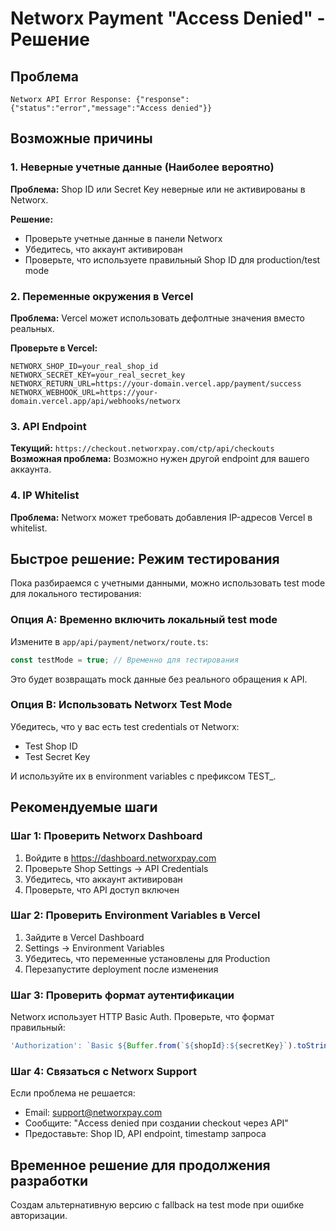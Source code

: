 # Networx Payment "Access Denied" - Решение

## Проблема

```
Networx API Error Response: {"response":{"status":"error","message":"Access denied"}}
```

## Возможные причины

### 1. Неверные учетные данные (Наиболее вероятно)
**Проблема:** Shop ID или Secret Key неверные или не активированы в Networx.

**Решение:**
- Проверьте учетные данные в панели Networx
- Убедитесь, что аккаунт активирован
- Проверьте, что используете правильный Shop ID для production/test mode

### 2. Переменные окружения в Vercel
**Проблема:** Vercel может использовать дефолтные значения вместо реальных.

**Проверьте в Vercel:**
```
NETWORX_SHOP_ID=your_real_shop_id
NETWORX_SECRET_KEY=your_real_secret_key
NETWORX_RETURN_URL=https://your-domain.vercel.app/payment/success
NETWORX_WEBHOOK_URL=https://your-domain.vercel.app/api/webhooks/networx
```

### 3. API Endpoint
**Текущий:** `https://checkout.networxpay.com/ctp/api/checkouts`
**Возможная проблема:** Возможно нужен другой endpoint для вашего аккаунта.

### 4. IP Whitelist
**Проблема:** Networx может требовать добавления IP-адресов Vercel в whitelist.

## Быстрое решение: Режим тестирования

Пока разбираемся с учетными данными, можно использовать test mode для локального тестирования:

### Опция A: Временно включить локальный test mode

Измените в `app/api/payment/networx/route.ts`:

```typescript
const testMode = true; // Временно для тестирования
```

Это будет возвращать mock данные без реального обращения к API.

### Опция B: Использовать Networx Test Mode

Убедитесь, что у вас есть test credentials от Networx:
- Test Shop ID
- Test Secret Key

И используйте их в environment variables с префиксом TEST_.

## Рекомендуемые шаги

### Шаг 1: Проверить Networx Dashboard
1. Войдите в https://dashboard.networxpay.com
2. Проверьте Shop Settings → API Credentials
3. Убедитесь, что аккаунт активирован
4. Проверьте, что API доступ включен

### Шаг 2: Проверить Environment Variables в Vercel
1. Зайдите в Vercel Dashboard
2. Settings → Environment Variables
3. Убедитесь, что переменные установлены для Production
4. Перезапустите deployment после изменения

### Шаг 3: Проверить формат аутентификации
Networx использует HTTP Basic Auth. Проверьте, что формат правильный:

```typescript
'Authorization': `Basic ${Buffer.from(`${shopId}:${secretKey}`).toString('base64')}`
```

### Шаг 4: Связаться с Networx Support
Если проблема не решается:
- Email: support@networxpay.com
- Сообщите: "Access denied при создании checkout через API"
- Предоставьте: Shop ID, API endpoint, timestamp запроса

## Временное решение для продолжения разработки

Создам альтернативную версию с fallback на test mode при ошибке авторизации.

